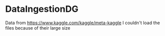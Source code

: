 # DataIngestionDG

Data from https://www.kaggle.com/kaggle/meta-kaggle
I couldn't load the files because of their large size
